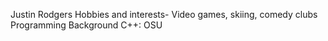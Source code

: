 Justin Rodgers
Hobbies and interests- Video games, skiing, comedy clubs
Programming Background 
C++: OSU